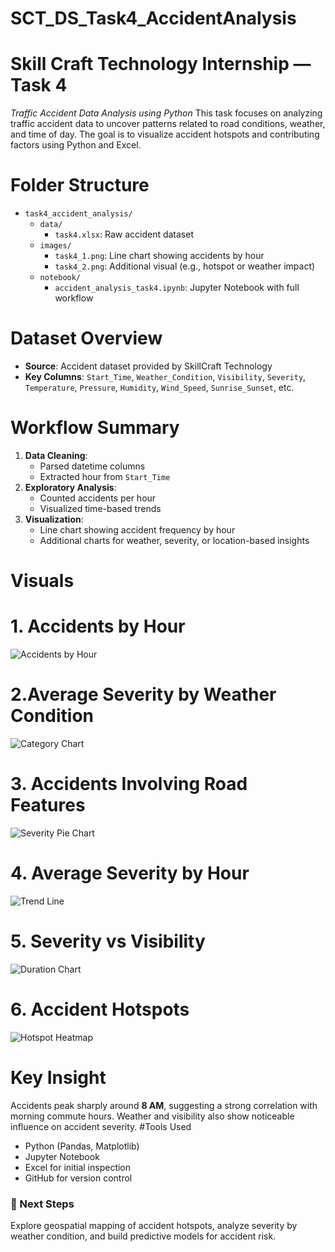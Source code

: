 # SCT_DS_Task4_AccidentAnalysis
# Skill Craft Technology Internship — Task 4
*Traffic Accident Data Analysis using Python*
This task focuses on analyzing traffic accident data to uncover patterns related to road conditions, weather, and time of day. The goal is to visualize accident hotspots and contributing factors using Python and Excel.
# Folder Structure
- `task4_accident_analysis/`
  - `data/`
    - `task4.xlsx`: Raw accident dataset
  - `images/`
    - `task4_1.png`: Line chart showing accidents by hour
    - `task4_2.png`: Additional visual (e.g., hotspot or weather impact)
  - `notebook/`
    - `accident_analysis_task4.ipynb`: Jupyter Notebook with full workflow
# Dataset Overview
- **Source**: Accident dataset provided by SkillCraft Technology
- **Key Columns**: `Start_Time`, `Weather_Condition`, `Visibility`, `Severity`, `Temperature`, `Pressure`, `Humidity`, `Wind_Speed`, `Sunrise_Sunset`, etc.
#  Workflow Summary
1. **Data Cleaning**:
   - Parsed datetime columns
   - Extracted hour from `Start_Time`
2. **Exploratory Analysis**:
   - Counted accidents per hour
   - Visualized time-based trends
3. **Visualization**:
   - Line chart showing accident frequency by hour
   - Additional charts for weather, severity, or location-based insights
# Visuals
# 1. Accidents by Hour  
![Accidents by Hour](images/task4_1.png)
# 2.Average Severity by Weather Condition 
![Category Chart](images/task4_2.png)
# 3. Accidents Involving Road Features
![Severity Pie Chart](images/task4_3.png)
# 4. Average Severity by Hour
![Trend Line](images/task4_4.png)
# 5. Severity vs Visibility
![Duration Chart](images/task4_5.png)
# 6. Accident Hotspots
![Hotspot Heatmap](images/task4_6.png)
# Key Insight
Accidents peak sharply around **8 AM**, suggesting a strong correlation with morning commute hours. Weather and visibility also show noticeable influence on accident severity.
#Tools Used
- Python (Pandas, Matplotlib)
- Jupyter Notebook
- Excel for initial inspection
- GitHub for version control

### 🚀 Next Steps

Explore geospatial mapping of accident hotspots, analyze severity by weather condition, and build predictive models for accident risk.
